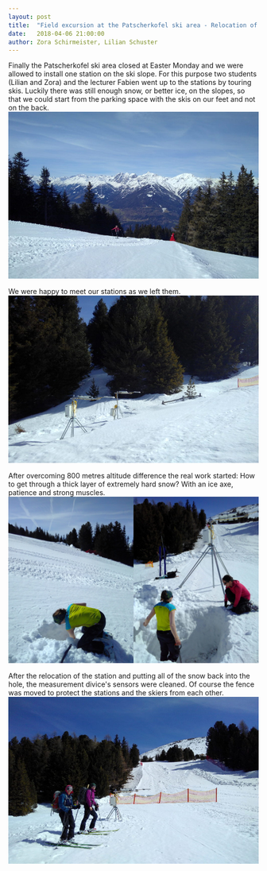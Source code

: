 ```yaml
---
layout: post
title:  "Field excursion at the Patscherkofel ski area - Relocation of a station"
date:   2018-04-06 21:00:00
author: Zora Schirmeister, Lilian Schuster
---
```


Finally the Patscherkofel ski area closed at Easter Monday and we were allowed 
to install one station on the ski slope. For this purpose two students (Lilian 
and Zora) and the lecturer Fabien went up to the stations by touring skis. Luckily 
there was still enough snow, or better ice, on the slopes, so that we could start 
from the parking space with the skis on our feet and not on the back.
[![image unavailable](/img/posts/relocation/1_ski_up.jpg "Enjoying the weather, the physical activity and reaching the workstation.")](/img/posts/relocation/1_ski_up.jpg)

We were happy to meet our stations as we left them.
[![image unavailable](/img/posts/relocation/2_stat_state.jpg)](/img/posts/relocation/2_stat_state.jpg)

After overcoming 800 metres altitude difference the real work started: How 
to get through a thick layer of extremely hard snow? With an ice axe, patience and strong muscles.
[![image unavailable](/img/posts/relocation/3_dig.jpg "snow height: 1.20 m")](/img/posts/relocation/3_dig.jpg)

After the relocation of the station and putting all of the snow back into the hole, 
the measurement divice's sensors were cleaned. Of course the fence was moved to protect the stations 
and the skiers from each other.
[![image unavailable](/img/posts/relocation/4_security.jpg "Work done, let's enjoy the descent!")](/img/posts/relocation/4_security.jpg)
